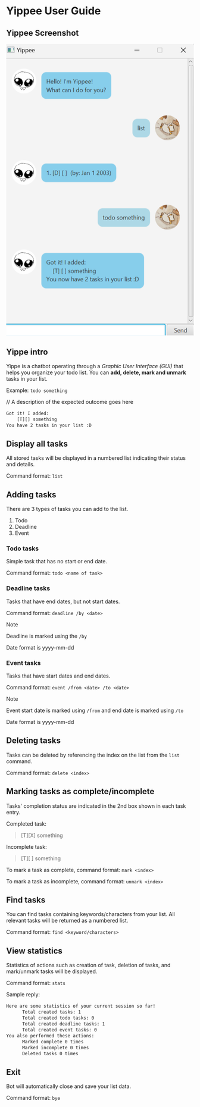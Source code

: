 # Yippee User Guide
## Yippee Screenshot
![img.png](Ui.png)

## Yippe intro
Yippe is a chatbot operating through a *Graphic User Interface (GUI)* 
that helps you organize your todo list. 
You can **add, delete, mark and unmark** tasks in your list.

Example: `todo something`

// A description of the expected outcome goes here

```
Got it! I added:
    [T][] something
You have 2 tasks in your list :D
```
## Display all tasks
All stored tasks will be displayed in a numbered list indicating their status and details.

Command format: ```list```
## Adding tasks
There are 3 types of tasks you can add to the list.
1. Todo
2. Deadline
3. Event
### Todo tasks
Simple task that has no start or end date.

Command format: ```todo <name of task>```
### Deadline tasks
Tasks that have end dates, but not start dates.

Command format: ```deadline /by <date>```
> [!NOTE]
> Deadline is marked using the ```/by```
> 
> Date format is yyyy-mm-dd

### Event tasks
Tasks that have start dates and end dates.

Command format: ```event /from <date> /to <date>```
> [!NOTE]
> Event start date is marked using ```/from``` and end date is marked using ```/to```
> 
> Date format is yyyy-mm-dd

## Deleting tasks
Tasks can be deleted by referencing the index on the list from the ```list``` command.

Command format: ```delete <index>```

## Marking tasks as complete/incomplete
Tasks' completion status are indicated in the 2nd box shown in each task entry.

Completed task:
> [T][X] something

Incomplete task:
> [T][ ] something

To mark a task as complete, command format:
```mark <index>```

To mark a task as incomplete, command format: ```unmark <index>```

## Find tasks
You can find tasks containing keywords/characters from your list. All relevant tasks will be returned as a numbered list.

Command format: ```find <keyword/characters>```

## View statistics
Statistics of actions such as creation of task, deletion of tasks, and mark/unmark tasks will be displayed.

Command format: ```stats```

Sample reply:
```
Here are some statistics of your current session so far!
      Total created tasks: 1
      Total created todo tasks: 0
      Total created deadline tasks: 1
      Total created event tasks: 0
You also performed these actions:
      Marked complete 0 times
      Marked incomplete 0 times
      Deleted tasks 0 times
```
## Exit
Bot will automatically close and save your list data.

Command format: ```bye```